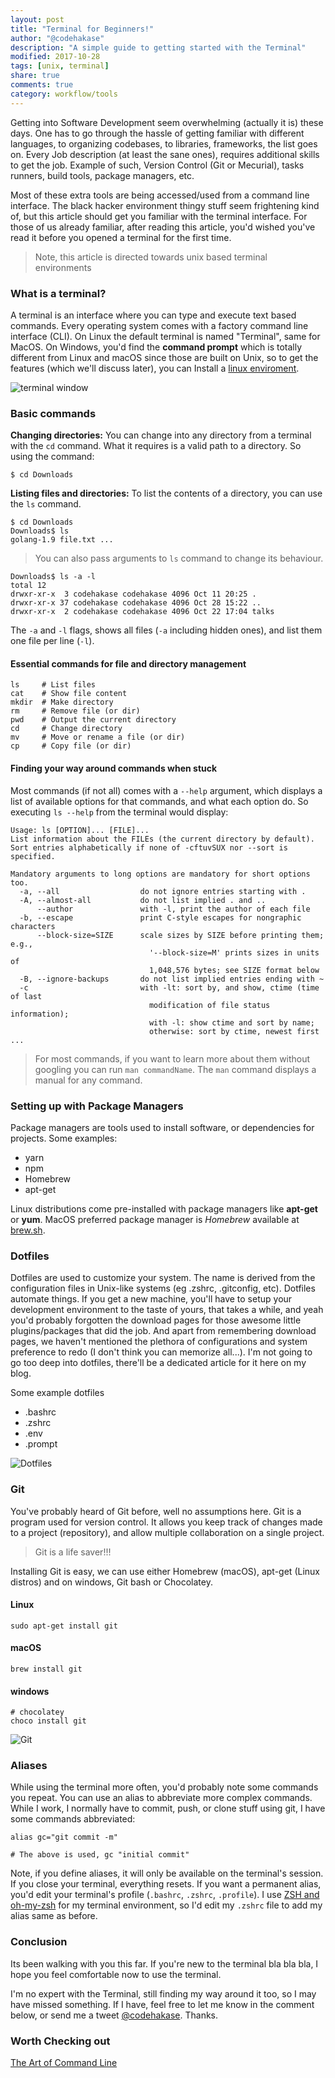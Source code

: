 ```yaml
---
layout: post
title: "Terminal for Beginners!"
author: "@codehakase"
description: "A simple guide to getting started with the Terminal"
modified: 2017-10-28
tags: [unix, terminal]
share: true
comments: true
category: workflow/tools
---
```

Getting into Software Development seem overwhelming (actually it is) these days. One has to go through the hassle of getting familiar with different languages, to organizing codebases, to libraries, frameworks, the list goes on. Every Job description (at least the sane ones), requires additional skills to get the job. Example of such, Version Control (Git or Mecurial), tasks runners, build tools, package managers, etc.


Most of these extra tools are being accessed/used from a command line interface. The black hacker environment thingy stuff seem frightening kind of, but this article should get you familiar with the terminal interface. For those of us already familiar, after reading this article, you'd wished you've read it before you opened a terminal for the first time.
> Note, this article is directed towards unix based terminal environments


### What is a terminal?
A terminal is an interface where you can type and execute text based commands. Every operating system comes with a factory command line interface (CLI). On Linux the default terminal is named "Terminal", same for MacOS. On Windows, you'd find the **command prompt** which is totally different from Linux and macOS since those are built on Unix, so to get the features (which we'll discuss later), you can Install a [linux enviroment](https://msdn.microsoft.com/en-us/commandline/wsl/install_guide).


![terminal window](http://res.cloudinary.com/hakase-labs/image/upload/c_scale,w_1230/v1509199976/terminal-1.png "An opened Terminal window on Linux")


### Basic commands
**Changing directories:** You can change into any directory from a terminal with the `cd` command. What it requires is a valid path to a directory. So using the command:
```shell
$ cd Downloads
```
**Listing files and directories:** To list the contents of a directory, you can use the `ls` command.
```shell
$ cd Downloads
Downloads$ ls
golang-1.9 file.txt ...
```
> You can also pass arguments to `ls` command to change its behaviour.
```shell
Downloads$ ls -a -l
total 12
drwxr-xr-x  3 codehakase codehakase 4096 Oct 11 20:25 .
drwxr-xr-x 37 codehakase codehakase 4096 Oct 28 15:22 ..
drwxr-xr-x  2 codehakase codehakase 4096 Oct 22 17:04 talks
```
The `-a` and `-l` flags, shows all files (`-a` including hidden ones), and list them one file per line (`-l`).

#### Essential commands for file and directory management
```shell
ls     # List files
cat    # Show file content
mkdir  # Make directory
rm     # Remove file (or dir)
pwd    # Output the current directory
cd     # Change directory
mv     # Move or rename a file (or dir)
cp     # Copy file (or dir)
```
#### Finding your way around commands when stuck
Most commands (if not all) comes with a `--help` argument, which displays a list of available options for that commands, and what each option do.
So executing `ls --help` from the terminal would display:
```shell
Usage: ls [OPTION]... [FILE]...
List information about the FILEs (the current directory by default).
Sort entries alphabetically if none of -cftuvSUX nor --sort is specified.

Mandatory arguments to long options are mandatory for short options too.
  -a, --all                  do not ignore entries starting with .
  -A, --almost-all           do not list implied . and ..
      --author               with -l, print the author of each file
  -b, --escape               print C-style escapes for nongraphic characters
      --block-size=SIZE      scale sizes by SIZE before printing them; e.g.,
                               '--block-size=M' prints sizes in units of
                               1,048,576 bytes; see SIZE format below
  -B, --ignore-backups       do not list implied entries ending with ~
  -c                         with -lt: sort by, and show, ctime (time of last
                               modification of file status information);
                               with -l: show ctime and sort by name;
                               otherwise: sort by ctime, newest first
...
```
> For most commands, if you want to learn more about them without googling you can run `man commandName`. The `man` command displays a manual for any command.

### Setting up with Package Managers
Package managers are tools used to install software, or dependencies for projects. Some examples:
- yarn
- npm
- Homebrew
- apt-get

Linux distributions come pre-installed with package managers like **apt-get** or **yum**. MacOS preferred package manager is *Homebrew* available at [brew.sh](https://brew.sh).

### Dotfiles
Dotfiles are used to customize your system. The name is derived from the configuration files in Unix-like systems (eg .zshrc, .gitconfig, etc). Dotfiles automate things. If you get a new machine, you'll have to setup your development environment to the taste of yours, that takes a while, and yeah you'd probably forgotten the download pages for those awesome little plugins/packages that did the job. And apart from remembering download pages, we haven't mentioned the plethora of configurations and system preference to redo (I don't think you can memorize all...). I'm not going to go too deep into dotfiles, there'll be a dedicated article for it here on my blog.

Some example dotfiles
- .bashrc
- .zshrc
- .env
- .prompt


![Dotfiles](http://res.cloudinary.com/hakase-labs/image/upload/c_scale,w_1230/v1509222152/dotfiles_gyp7ku.png "Dotfiles linux")



### Git
You've probably heard of Git before, well no assumptions here. Git is a program used for version control. It allows you keep track of changes made to a project (repository), and allow multiple collaboration on a single project.
> Git is a life saver!!!

Installing Git is easy, we can use either Homebrew (macOS), apt-get (Linux distros) and on windows, Git bash or Chocolatey.
#### Linux
```shell
sudo apt-get install git
```
#### macOS
```shell
brew install git
```
#### windows
```shell
# chocolatey
choco install git
```

![Git](http://res.cloudinary.com/hakase-labs/image/upload/c_scale,w_1230/v1509221564/git-shell_f7q4nc.png "git prompt")


### Aliases
While using the terminal more often, you'd probably note some commands you repeat. You can use an alias to abbreviate more complex commands. While I work, I normally have to commit, push, or clone stuff using git, I have some commands abbreviated:
```shell
alias gc="git commit -m"

# The above is used, gc "initial commit"
```
Note, if you define aliases, it will only be available on the terminal's session. If you close your terminal, everything resets. If you want a permanent alias, you'd edit your terminal's profile (`.bashrc`, `.zshrc`, `.profile`). I use [ZSH and oh-my-zsh](https://github.com/robbyrussell/oh-my-zsh) for my terminal environment, so I'd edit my `.zshrc` file to add my alias same as before.


### Conclusion
Its been walking with you this far. If you're new to the terminal bla bla bla, I hope you feel comfortable now to use the terminal.

I'm no expert with the Terminal, still finding my way around it too, so I may have missed something. If I have, feel free to let me know in the comment below, or send me a tweet [@codehakase](https://twitter.com/codehakase). Thanks.

### Worth Checking out
[The Art of Command Line](https://github.com/jlevy/the-art-of-command-line#the-art-of-command-line)
